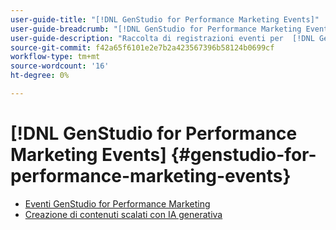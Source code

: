 ```yaml
---
user-guide-title: "[!DNL GenStudio for Performance Marketing Events]"
user-guide-breadcrumb: "[!DNL GenStudio for Performance Marketing Events]"
user-guide-description: "Raccolta di registrazioni eventi per  [!DNL GenStudio for Performance Marketing Events]"
source-git-commit: f42a65f6101e2e7b2a423567396b58124b0699cf
workflow-type: tm+mt
source-wordcount: '16'
ht-degree: 0%

---
```



# [!DNL GenStudio for Performance Marketing Events] {#genstudio-for-performance-marketing-events}

+ [Eventi GenStudio for Performance Marketing](overview.md)
+ [Creazione di contenuti scalati con IA generativa](./adobe-marketing-gen-ai.md)